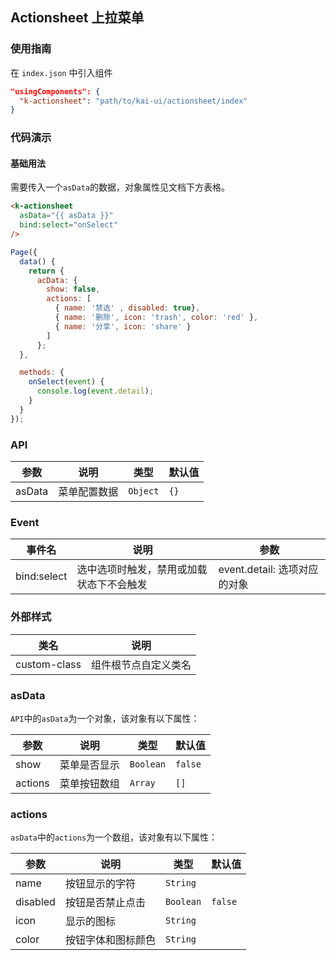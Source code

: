 ## Actionsheet 上拉菜单

### 使用指南
在 `index.json` 中引入组件
```json
"usingComponents": {
  "k-actionsheet": "path/to/kai-ui/actionsheet/index"
}
```

### 代码演示

#### 基础用法
需要传入一个`asData`的数据，对象属性见文档下方表格。

```html
<k-actionsheet
  asData="{{ asData }}"
  bind:select="onSelect"
/>
```

```javascript
Page({
  data() {
    return {
      acData: {
        show: false,
        actions: [
          { name: '禁选' , disabled: true},
          { name: '删除', icon: 'trash', color: 'red' },
          { name: '分享', icon: 'share' }
        ]
      };
  },

  methods: {
    onSelect(event) {
      console.log(event.detail);
    }
  }
});
```

### API

| 参数 | 说明 | 类型 | 默认值 |
|-----------|-----------|-----------|-------------|
| asData | 菜单配置数据 | `Object` | `{}` |

### Event

| 事件名 | 说明 | 参数 |
|-----------|-----------|-----------|
| bind:select | 选中选项时触发，禁用或加载状态下不会触发 | event.detail: 选项对应的对象 |

### 外部样式

| 类名 | 说明 |
|-----------|-----------|
| custom-class | 组件根节点自定义类名 |

### asData

`API`中的`asData`为一个对象，该对象有以下属性：

| 参数 | 说明 | 类型 | 默认值 |
|-----------|-----------|-----------|-------------|
| show | 菜单是否显示 | `Boolean` | `false` |
| actions | 菜单按钮数组 | `Array` | `[]` |

### actions

`asData`中的`actions`为一个数组，该对象有以下属性：

| 参数 | 说明 | 类型 | 默认值 |
|-----------|-----------|-----------|-------------|
| name | 按钮显示的字符 | `String` | ` ` |
| disabled | 按钮是否禁止点击 | `Boolean` | `false` |
| icon | 显示的图标 | `String` | ` ` |
| color | 按钮字体和图标颜色 | `String` | ` ` |
